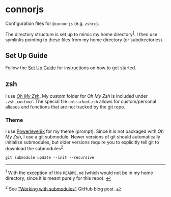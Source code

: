 # connorjs

Configuration files for `@connorjs` (e.g. `zshrc`).

The directory structure is set up to mimic my home directory<sup id=r_readme>[1](#f_readme)</sup>. I then use symlinks pointing to these files from my home directory (or subdirectories).

## Set Up Guide

Follow the [Set Up Guide](./SetUpGuide.md) for instructions on how to get started.

## zsh

I use [*Oh My Zsh*](https://github.com/robbyrussell/oh-my-zsh). My custom folder for *Oh My Zsh* is included under `.zsh_custom/`. The special file `untracked.zsh` allows for custom/personal aliases and functions that are not tracked by the git repo.

### Theme

I use [Powerlevel9k](https://github.com/bhilburn/powerlevel9k) for my theme (prompt). Since it is not packaged with *Oh My Zsh*, I use a git submodule.  Newer versions of git should automatically initialize submodules, but older versions require you to explicitly tell git to download the submodules<sup id='r_submodules'>[2](#f_submodules)</sup>.

```
git submodule update --init --recursive
```

---

<sup id="f_readme">1</sup> With the exception of this `README.md` (which would not be in my home directory, since it is meant purely for this repo). [↩](#r_readme)

<sup id="f_submodules">2</sup> See ["Working with submodules"](https://github.com/blog/2104-working-with-submodules) GitHub blog post. [↩](#r_submodules)
